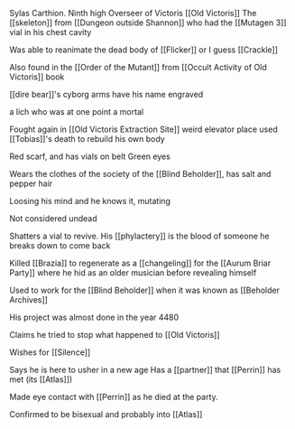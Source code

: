 Sylas Carthion. Ninth high Overseer of Victoris [[Old Victoris]]
The [[skeleton]] from [[Dungeon outside Shannon]] who had the [[Mutagen 3]] vial in his chest cavity

Was able to reanimate the dead body of [[Flicker]] or I guess [[Crackle]]

Also found in the [[Order of the Mutant]] from [[Occult Activity of Old Victoris]] book

[[dire bear]]'s cyborg arms have his name engraved

a lich who was at one point a mortal

Fought again in [[Old Victoris Extraction Site]] weird elevator place used [[Tobias]]'s death to rebuild his own body

Red scarf, and has vials on belt
Green eyes

Wears the clothes of the society of the [[Blind Beholder]], has salt and pepper hair

Loosing his mind and he knows it, mutating 

Not considered undead

Shatters a vial to revive. His [[phylactery]] is the blood of someone he breaks down to come back

Killed [[Brazia]] to regenerate as a [[changeling]] for the [[Aurum Briar Party]] where he hid as an older musician before revealing himself

Used to work for the [[Blind Beholder]] when it was known as [[Beholder Archives]]

His project was almost done in the year 4480

Claims he tried to stop what happened to [[Old Victoris]]

Wishes for [[Silence]] 

Says he is here to usher in a new age 
Has a [[partner]] that [[Perrin]] has met (its [[Atlas]])

Made eye contact with [[Perrin]] as he died at the party.

Confirmed to be bisexual and probably into [[Atlas]] 